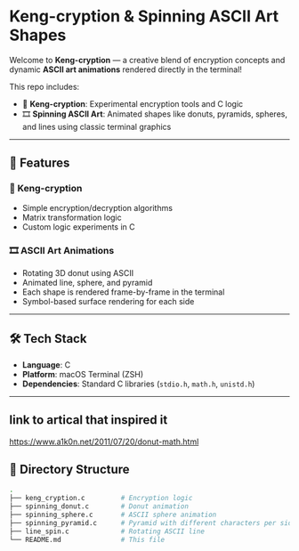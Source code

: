 # Keng-cryption & Spinning ASCII Art Shapes

Welcome to **Keng-cryption** — a creative blend of encryption concepts and dynamic **ASCII art animations** rendered directly in the terminal!

This repo includes:
- 🔐 **Keng-cryption**: Experimental encryption tools and C logic
- 🎞️ **Spinning ASCII Art**: Animated shapes like donuts, pyramids, spheres, and lines using classic terminal graphics

---

## 🚀 Features

### 🔐 Keng-cryption
- Simple encryption/decryption algorithms
- Matrix transformation logic
- Custom logic experiments in C

### 🎞️ ASCII Art Animations
- Rotating 3D donut using ASCII
- Animated line, sphere, and pyramid
- Each shape is rendered frame-by-frame in the terminal
- Symbol-based surface rendering for each side

---

## 🛠️ Tech Stack

- **Language**: C
- **Platform**: macOS Terminal (ZSH)
- **Dependencies**: Standard C libraries (`stdio.h`, `math.h`, `unistd.h`)

---

## link to artical that inspired it

https://www.a1k0n.net/2011/07/20/donut-math.html

## 📂 Directory Structure

```bash
.
├── keng_cryption.c         # Encryption logic
├── spinning_donut.c        # Donut animation
├── spinning_sphere.c       # ASCII sphere animation
├── spinning_pyramid.c      # Pyramid with different characters per side
├── line_spin.c             # Rotating ASCII line
└── README.md               # This file

